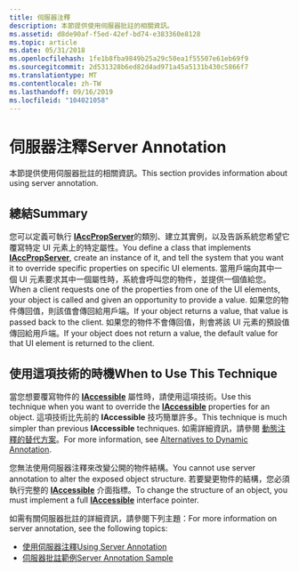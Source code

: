 ```yaml
---
title: 伺服器注釋
description: 本節提供使用伺服器批註的相關資訊。
ms.assetid: d8de90af-f5ed-42ef-bd74-e383360e8128
ms.topic: article
ms.date: 05/31/2018
ms.openlocfilehash: 1fe1b8fba9849b25a29c50ea1f55507e61eb69f9
ms.sourcegitcommit: 2d531328b6ed82d4ad971a45a5131b430c5866f7
ms.translationtype: MT
ms.contentlocale: zh-TW
ms.lasthandoff: 09/16/2019
ms.locfileid: "104021058"
---
```

# <a name="server-annotation"></a><span data-ttu-id="8e6b0-103">伺服器注釋</span><span class="sxs-lookup"><span data-stu-id="8e6b0-103">Server Annotation</span></span>

<span data-ttu-id="8e6b0-104">本節提供使用伺服器批註的相關資訊。</span><span class="sxs-lookup"><span data-stu-id="8e6b0-104">This section provides information about using server annotation.</span></span>

## <a name="summary"></a><span data-ttu-id="8e6b0-105">總結</span><span class="sxs-lookup"><span data-stu-id="8e6b0-105">Summary</span></span>

<span data-ttu-id="8e6b0-106">您可以定義可執行 [**IAccPropServer**](/windows/desktop/api/oleacc/nn-oleacc-iaccpropserver)的類別、建立其實例，以及告訴系統您希望它覆寫特定 UI 元素上的特定屬性。</span><span class="sxs-lookup"><span data-stu-id="8e6b0-106">You define a class that implements [**IAccPropServer**](/windows/desktop/api/oleacc/nn-oleacc-iaccpropserver), create an instance of it, and tell the system that you want it to override specific properties on specific UI elements.</span></span> <span data-ttu-id="8e6b0-107">當用戶端向其中一個 UI 元素要求其中一個屬性時，系統會呼叫您的物件，並提供一個值給您。</span><span class="sxs-lookup"><span data-stu-id="8e6b0-107">When a client requests one of the properties from one of the UI elements, your object is called and given an opportunity to provide a value.</span></span> <span data-ttu-id="8e6b0-108">如果您的物件傳回值，則該值會傳回給用戶端。</span><span class="sxs-lookup"><span data-stu-id="8e6b0-108">If your object returns a value, that value is passed back to the client.</span></span> <span data-ttu-id="8e6b0-109">如果您的物件不會傳回值，則會將該 UI 元素的預設值傳回給用戶端。</span><span class="sxs-lookup"><span data-stu-id="8e6b0-109">If your object does not return a value, the default value for that UI element is returned to the client.</span></span>

## <a name="when-to-use-this-technique"></a><span data-ttu-id="8e6b0-110">使用這項技術的時機</span><span class="sxs-lookup"><span data-stu-id="8e6b0-110">When to Use This Technique</span></span>

<span data-ttu-id="8e6b0-111">當您想要覆寫物件的 [**IAccessible**](/windows/desktop/api/oleacc/nn-oleacc-iaccessible) 屬性時，請使用這項技術。</span><span class="sxs-lookup"><span data-stu-id="8e6b0-111">Use this technique when you want to override the [**IAccessible**](/windows/desktop/api/oleacc/nn-oleacc-iaccessible) properties for an object.</span></span> <span data-ttu-id="8e6b0-112">這項技術比先前的 **IAccessible** 技巧簡單許多。</span><span class="sxs-lookup"><span data-stu-id="8e6b0-112">This technique is much simpler than previous **IAccessible** techniques.</span></span> <span data-ttu-id="8e6b0-113">如需詳細資訊，請參閱 [動態注釋的替代方案](alternatives-to-dynamic-annotation.md)。</span><span class="sxs-lookup"><span data-stu-id="8e6b0-113">For more information, see [Alternatives to Dynamic Annotation](alternatives-to-dynamic-annotation.md).</span></span>

<span data-ttu-id="8e6b0-114">您無法使用伺服器注釋來改變公開的物件結構。</span><span class="sxs-lookup"><span data-stu-id="8e6b0-114">You cannot use server annotation to alter the exposed object structure.</span></span> <span data-ttu-id="8e6b0-115">若要變更物件的結構，您必須執行完整的 [**IAccessible**](/windows/desktop/api/oleacc/nn-oleacc-iaccessible) 介面指標。</span><span class="sxs-lookup"><span data-stu-id="8e6b0-115">To change the structure of an object, you must implement a full [**IAccessible**](/windows/desktop/api/oleacc/nn-oleacc-iaccessible) interface pointer.</span></span>

<span data-ttu-id="8e6b0-116">如需有關伺服器批註的詳細資訊，請參閱下列主題：</span><span class="sxs-lookup"><span data-stu-id="8e6b0-116">For more information on server annotation, see the following topics:</span></span>

-   [<span data-ttu-id="8e6b0-117">使用伺服器注釋</span><span class="sxs-lookup"><span data-stu-id="8e6b0-117">Using Server Annotation</span></span>](using-server-annotation.md)
-   [<span data-ttu-id="8e6b0-118">伺服器批註範例</span><span class="sxs-lookup"><span data-stu-id="8e6b0-118">Server Annotation Sample</span></span>](server-annotation-sample.md)

 

 




